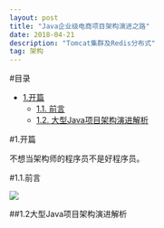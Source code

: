 ```yaml
---
layout: post
title: "Java企业级电商项目架构演进之路"
date: 2018-04-21 
description: "Tomcat集群及Redis分布式"
tag: 架构
---   
```


#目录

- [1.开篇](#1.开篇)
	- [1.1. 前言](#11-前言)
    - [1.2. 大型Java项目架构演进解析](#12-大型Java项目架构演进解析)
        

<!-- /TOC -->

#1.开篇

不想当架构师的程序员不是好程序员。

#1.1.前言

![](https://github.com/myifeng/images/blob/master/JG20180421120314.png)

##1.2大型Java项目架构演进解析

